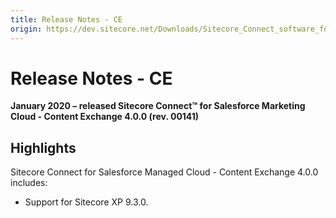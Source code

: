```yaml
---
title: Release Notes - CE
origin: https://dev.sitecore.net/Downloads/Sitecore_Connect_software_for_Salesforce_Marketing_Cloud/1x/Sitecore_Connect_software_for_Salesforce_Marketing_Cloud_40/Release_Notes_CE
---
```


# Release Notes - CE

**January 2020 – released Sitecore Connect™ for Salesforce Marketing Cloud - Content Exchange 4.0.0 (rev. 00141)**

## Highlights

Sitecore Connect for Salesforce Managed Cloud - Content Exchange 4.0.0 includes:

-   ​​Support for Sitecore XP 9.3.0.